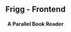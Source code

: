 <p align="center">
	<h2 align="center"> Frigg - Frontend</h2>
	<h4 align="center"> A Parallel Book Reader <h4>
</p>
